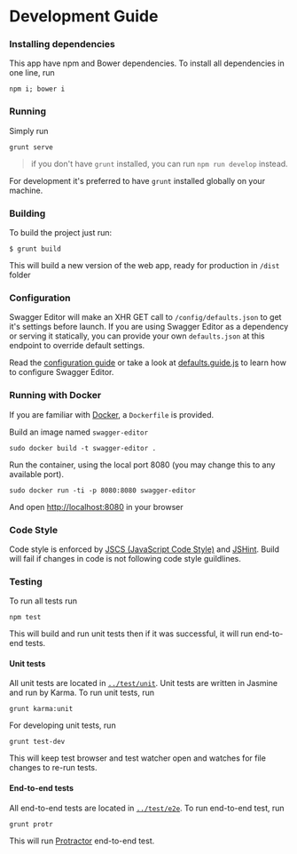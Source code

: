 # Development Guide

### Installing dependencies
This app have npm and Bower dependencies. To install all dependencies in one line, run
```shell
npm i; bower i
```

### Running
Simply run
```shell
grunt serve
```
> if you don't have `grunt` installed, you can run `npm run develop` instead.

For development it's preferred to have `grunt` installed globally on your machine.  

### Building
To build the project just run: 

```
$ grunt build
```
This will build a new version of the web app, ready for production in `/dist` folder

###  Configuration
Swagger Editor will make an XHR GET call to `/config/defaults.json` to get it's settings before launch. If you are using Swagger Editor as a dependency or serving it statically, you can provide your own `defaults.json` at this endpoint to override default settings. 

Read the [configuration guide](./config.md) or take a look at [defaults.guide.js](./app/config/defaults.json.guide.js) to learn how to configure Swagger Editor.


### Running with Docker
If you are familiar with [Docker](https://www.docker.com/), a `Dockerfile` is
provided.

Build an image named `swagger-editor`
```
sudo docker build -t swagger-editor .
```

Run the container, using the local port 8080 (you may change this to any available
port).
```
sudo docker run -ti -p 8080:8080 swagger-editor
```
And open [http://localhost:8080](http://localhost:8080) in your browser

### Code Style
Code style is enforced by [JSCS (JavaScript Code Style)](https://github.com/jscs-dev/node-jscs) and [JSHint](http://jshint.com/). Build will fail if changes in code is not following code style guildlines. 

### Testing
To run all tests run 

```shell
npm test
```

This will build and run unit tests then if it was successful, it will run  end-to-end tests.

#### Unit tests
All unit tests are located in [`../test/unit`](../test/unit). Unit tests are written in Jasmine and run by Karma. To run unit tests, run

```shell
grunt karma:unit
```

For developing unit tests, run 
```shell
grunt test-dev
```
This will keep test browser and test watcher open and watches for file changes to re-run tests.

#### End-to-end tests
All end-to-end tests are located in [`../test/e2e`](../test/e2e). To run end-to-end test, run

```shell
grunt protr
```
This will run [Protractor](http://angular.github.io/protractor/#/) end-to-end test.
